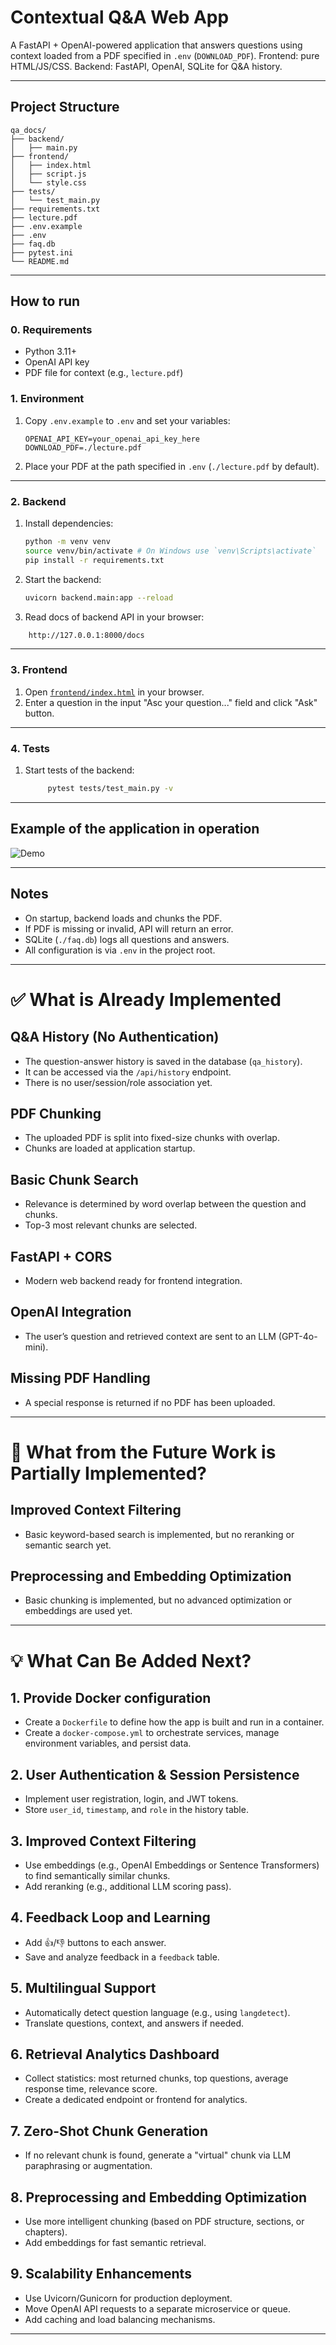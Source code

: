 # Contextual Q&A Web App

A FastAPI + OpenAI-powered application that answers questions using context loaded from a PDF specified in `.env` (`DOWNLOAD_PDF`).
Frontend: pure HTML/JS/CSS. Backend: FastAPI, OpenAI, SQLite for Q&A history.

---

## Project Structure

```
qa_docs/
├── backend/
│   ├── main.py
├── frontend/
│   ├── index.html
│   ├── script.js
│   └── style.css
├── tests/
│   └── test_main.py
├── requirements.txt
├── lecture.pdf
├── .env.example
├── .env
├── faq.db
├── pytest.ini
└── README.md
```

---

## How to run

### 0. Requirements

- Python 3.11+
- OpenAI API key
- PDF file for context (e.g., `lecture.pdf`)

### 1. Environment

1. Copy `.env.example` to `.env` and set your variables:
    ```
    OPENAI_API_KEY=your_openai_api_key_here
    DOWNLOAD_PDF=./lecture.pdf
    ```

2. Place your PDF at the path specified in `.env` (`./lecture.pdf` by default).

---
### 2. Backend

1. Install dependencies:
    ```sh
    python -m venv venv
    source venv/bin/activate # On Windows use `venv\Scripts\activate`
    pip install -r requirements.txt
    ```

2.  Start the backend:
    ```sh
    uvicorn backend.main:app --reload
    ```

3.  Read docs of backend API in your browser:
   ```sh
       http://127.0.0.1:8000/docs
   ```

---
### 3. Frontend

1. Open [`frontend/index.html`](frontend/index.html) in your browser.
2. Enter a question in the input "Asc your question..." field and click "Ask" button.

---

### 4. Tests

1. Start tests of the backend:
    ```sh
         pytest tests/test_main.py -v
    ```

---
## Example of the application in operation
![Demo](demo/demo.png)


---
## Notes

- On startup, backend loads and chunks the PDF.
- If PDF is missing or invalid, API will return an error.
- SQLite (`./faq.db`) logs all questions and answers.
- All configuration is via `.env` in the project root.

---

# ✅ What is Already Implemented

## Q&A History (No Authentication)
- The question-answer history is saved in the database (`qa_history`).
- It can be accessed via the `/api/history` endpoint.
- There is no user/session/role association yet.

## PDF Chunking
- The uploaded PDF is split into fixed-size chunks with overlap.
- Chunks are loaded at application startup.

## Basic Chunk Search
- Relevance is determined by word overlap between the question and chunks.
- Top-3 most relevant chunks are selected.

## FastAPI + CORS
- Modern web backend ready for frontend integration.

## OpenAI Integration
- The user’s question and retrieved context are sent to an LLM (GPT-4o-mini).

## Missing PDF Handling
- A special response is returned if no PDF has been uploaded.

---

# 🔄 What from the Future Work is Partially Implemented?

## Improved Context Filtering
- Basic keyword-based search is implemented, but no reranking or semantic search yet.

## Preprocessing and Embedding Optimization
- Basic chunking is implemented, but no advanced optimization or embeddings are used yet.

---

# 💡 What Can Be Added Next?

## 1. Provide Docker configuration

- Create a `Dockerfile` to define how the app is built and run in a container.
- Create a `docker-compose.yml` to orchestrate services, manage environment variables, and persist data.

## 2. User Authentication & Session Persistence
- Implement user registration, login, and JWT tokens.
- Store `user_id`, `timestamp`, and `role` in the history table.

## 3. Improved Context Filtering
- Use embeddings (e.g., OpenAI Embeddings or Sentence Transformers) to find semantically similar chunks.
- Add reranking (e.g., additional LLM scoring pass).

## 4. Feedback Loop and Learning
- Add 👍/👎 buttons to each answer.
- Save and analyze feedback in a `feedback` table.

## 5. Multilingual Support
- Automatically detect question language (e.g., using `langdetect`).
- Translate questions, context, and answers if needed.

## 6. Retrieval Analytics Dashboard
- Collect statistics: most returned chunks, top questions, average response time, relevance score.
- Create a dedicated endpoint or frontend for analytics.

## 7. Zero-Shot Chunk Generation
- If no relevant chunk is found, generate a "virtual" chunk via LLM paraphrasing or augmentation.

## 8. Preprocessing and Embedding Optimization
- Use more intelligent chunking (based on PDF structure, sections, or chapters).
- Add embeddings for fast semantic retrieval.

## 9. Scalability Enhancements
- Use Uvicorn/Gunicorn for production deployment.
- Move OpenAI API requests to a separate microservice or queue.
- Add caching and load balancing mechanisms.
---